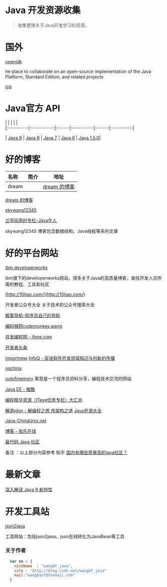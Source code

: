 Java 开发资源收集
===============

>收集整理关于Java开发学习的资源。

# 国外

[openjdk](http://openjdk.java.net/)

he place to collaborate on an open-source implementation of the Java Platform, Standard Edition, and related projects

[jcp](ttps://jcp.org)




# Java官方 API

 
|  	     |              |          |       |  
|:----------|:-----------:|:------|:----------:|:------|:----------:|

| [Java 9](https://docs.oracle.com/javase/9/docs/api) 	     | [Java 8](https://docs.oracle.com/javase/8/docs/api)             |          [Java 7](https://docs.oracle.com/javase/7/docs/api)      |  [Java 6](https://docs.oracle.com/javase/6/docs/api) |
[Java 1.5.0](https://docs.oracle.com/javase/1.5.0/docs/api)|




# 好的博客

|名称| 	简介 |	地址
|:----------|:-----------:|:------:|
|dream ||[dream 的博客](http://www.jsondream.com/)|

[dream 的博客](http://www.jsondream.com/)

[skywang12345](http://www.cnblogs.com/skywang12345/)

[兰亭风雨的专栏-Java牛人](http://blog.csdn.net/ns_code)

skywang12345 博客包含数据结构，Java线程等系列文章





# 好的平台网站

[ibm developerworks
](https://www.ibm.com/developerworks/cn/java/)

ibm旗下的developerworks网站，很多关于Java的高质量博客，查找开发人员所需的教程、工具和社区


[http://10tiao.com/](http://10tiao.com/)

开发者公众号大全 关于技术的公众号搜索大全

[极客导航-程序员自己的导航](http://www.jikedaohang.com/)


[编码猴网codemonkey.wang](http://www.codemonkey.wang/)


[并发编程网 - ifeve.com](http://ifeve.com/)

[开发者头条](https://toutiao.io/subjects/56996)

[importnew](http://www.importnew.com/)
[InfoQ - 促进软件开发领域知识与创新的传播](http://www.infoq.com/cn/)

[oschina](http://www.oschina.net/)

[outofmemory](http://outofmemory.cn)
寓意是一个程序员资料分享，编程技术交流的网站

[Java EE - 推酷](https://www.tuicool.com/topics/11000074)

[编程精华资源（ITeye优秀专栏）大汇总  ](http://www.iteye.com/magazines/130)

[解道jdon - 解编程之惑 传架构之道](http://www.jdon.com/)
[Java开源大全](http://man.lupaworld.com/content/develop/open-open/02.htm)

[Java-ChinaUnix.net](http://bbs.chinaunix.net/)

[博客 - 伯乐在线](http://blog.jobbole.com/)

[最代码 Java 社区](http://www.zuidaima.com)

备注 ：以上部分内容参考 知乎 [国内有哪些质量高的java社区？](https://www.zhihu.com/question/29836842)


# 最新文章

[深入解读 Java 9 新特性](http://mp.weixin.qq.com/s/ivj2SmTZqr5qVfPbauPZxg)


# 开发工具站

[json2java](http://www.jsons.cn/json2java/)

工具网站：包括json2java，json在线转化为JavaBean等工具



### 关于作者

```javascript
  var me = {
    nickName  : "wangbf_java",
    site : "http://blog.csdn.net/wangbf_java"
    mail:"wangbaof@foxmail.com"
  }
```
